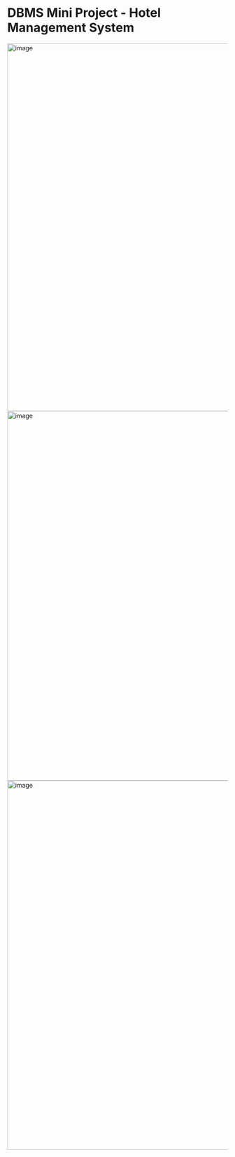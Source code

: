 # DBMS Mini Project - Hotel Management System

<img width="841" alt="image" src="https://user-images.githubusercontent.com/81182980/159647793-a92069bc-a504-4307-a371-7170c8cc0524.png">

<img width="845" alt="image" src="https://user-images.githubusercontent.com/81182980/159647964-5ad7f675-5fcf-4b98-988a-b94cded29a2b.png">

<img width="845" alt="image" src="https://user-images.githubusercontent.com/81182980/159648120-9c9362f2-60da-43de-94a2-94421ae2e16a.png">


